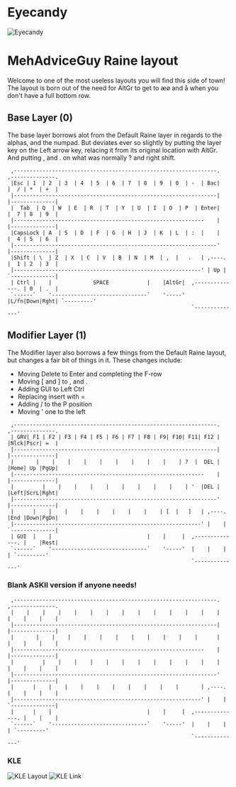 # Eyecandy
![Eyecandy](https://i.imgur.com/gYWNDlF.png)

# MehAdviceGuy Raine layout

Welcome to one of the most useless layouts you will find this side of town!
The layout is born out of the need for AltGr to get to æø and å when you don't have a full bottom row.

## Base Layer (0) 
The base layer borrows alot from the Default Raine layer in regards to the alphas, and the numpad. But deviates ever so slightly by putting the layer key on the Left arrow key, relacing it from its original location with AltGr. And putting , and . on what was normally ? and right shift.
```
 ,----------------------------------------------------------------.   ,--------------.
 |Esc | 1  | 2  | 3  | 4  | 5  | 6  | 7  | 8  | 9  | 0  | -  | Bac|   |  / | *  | +  |  
 |----------------------------------------------------------------|   |--------------|
 |  Tab  | Q  | W  | E  | R  | T  | Y  | U  | I  | O  | P  | Enter|   |  7 | 8  | 9  |
 |------------------------------------------------------------    |   |--------------|
 |CapsLock | A  | S  | D  | F  | G  | H  | J  | K  | L  | :  |    |   |  4 | 5  | 6  | 
 |----------------------------------------------------------------'   |--------------|
 |Shift | \  | Z  | X  | C  | V  | B  | N  | M  | ,  |   .   | ,----. |  1 | 2  | 3  |
 |-----------------------------------------------------------' | Up | `--------------|
 | Ctrl |    |             SPACE            |    |AltGr|  ,--------------. | 0  | .  |
 `------`    '------------------------------`    '-----'  |L/fn|Down|Rght| `---------'
                                                          `--------------'
```

## Modifier Layer (1)
The Modifier layer also borrows a few things from the Default Raine layout, but changes a fair bit of things in it. These changes include:
* Moving Delete to Enter and completing the F-row
* Moving [ and ] to , and .
* Adding GUI to Left Ctrl
* Replacing insert with =
* Adding / to the P position
* Moving ' one to the left

```
 ,----------------------------------------------------------------.   ,--------------.
 | GRV| F1 | F2 | F3 | F4 | F5 | F6 | F7 | F8 | F9| F10| F11| F12 |   |Nlck|Pscr| =  |  
 |----------------------------------------------------------------|   |--------------|
 |       |    |    |    |    |    |    |    |    |    | ?  |  DEL |   |Home| Up |PgUp|
 |------------------------------------------------------------    |   |--------------|
 |         |    |    |    |    |    |    |    |    |    | '  |DEL |   |Left|ScrL|Rght| 
 |----------------------------------------------------------------'   |--------------|
 |      |    |    |    |    |    |    |    |    | [  |   ]   | ,----. |End |Down|PgDn|
 |-----------------------------------------------------------' |    | `--------------|
 | GUI  |    |                              |    |     |  ,--------------. |    |Rest|
 `------`    '------------------------------`    '-----'  |    |    |    | `---------'
                                                          `--------------'
```

### Blank ASKII version if anyone needs!
```
 ,----------------------------------------------------------------.   ,--------------.
 |    |    |    |    |    |    |    |    |    |    |    |    |    |   |    |    |    |  
 |----------------------------------------------------------------|   |--------------|
 |       |    |    |    |    |    |    |    |    |    |    |      |   |    |    |    |
 |------------------------------------------------------------    |   |--------------|
 |         |    |    |    |    |    |    |    |    |    |    |    |   |    |    |    | 
 |----------------------------------------------------------------'   |--------------|
 |      |    |    |    |    |    |    |    |    |    |       | ,----. |    |    |    |
 |-----------------------------------------------------------' |    | `--------------|
 |      |    |                              |    |     |  ,--------------. |    |    |
 `------`    '------------------------------`    '-----'  |    |    |    | `---------'
                                                          `--------------'
```

### KLE
![KLE Layout](https://i.imgur.com/JDc1oM4.png)
![KLE Link](http://www.keyboard-layout-editor.com/##@@=Esc%0A%60&=!%0A1&=%2F@%0A2&=%23%0A3&=$%0A4&=%25%0A5&=%5E%0A6&=%2F&%0A7&=*%0A8&=(%0A9&=)%0A0&=%2F_%0A-&=+%0A%2F=&_x:0.25%3B&=%2F%2F&=*&=+%3B&@_w:1.5%3B&=Tab&=Q&=W&=E&=R&=T&=Y&=U&=I&=O&=P&_x:0.25&w:1.25&h:2&w2:1.5&h2:1&x2:-0.25%3B&=Enter&_x:0.25%3B&=7&=8&=9%3B&@_w:1.75%3B&=Caps%20Lock&=A&=S&=D&=F&=G&=H&=J&=K&=L&=%2F:%0A%2F%3B&_x:1.5%3B&=4&=5&=6%3B&@_w:1.25%3B&=Shift&=%7C%0A%5C&=Z&=X&=C&=V&=B&=N&=M&=%3C%0A,&_w:1.5%3B&=%3E%0A.&_x:1.5%3B&=1&=2&=3%3B&@_y:-0.75&x:12%3B&=%E2%86%91%3B&@_y:-0.25&w:1.25%3B&=Ctrl&_x:1&a:7&w:6.25%3B&=&_x:1&a:4&w:1.25%3B&=AltGr&_x:3.5%3B&=0&=.%3B&@_y:-0.75&x:11%3B&=%E2%86%90%0AFN&=%E2%86%93&=%E2%86%92%3B&@_y:0.25%3B&=%60&=F1&=F2&=F3&=F4&=F5&=F6&=F7&=F8&=F9&=F10&=F11&=F12&_x:0.25%3B&=NLock&=Print&=%2F=%3B&@_a:7&w:1.5%3B&=&=&=&=&=&=&=&=&=&=&_a:4%3B&=%2F%2F&_x:0.25&w:1.25&h:2&w2:1.5&h2:1&x2:-0.25%3B&=Del&_x:0.25%3B&=Home&=Up&=PgUp%3B&@_a:7&w:1.75%3B&=&=&=&=&=&=&=&=&=&=&_a:4%3B&='&_x:1.5%3B&=Left&=ScrLc&=Right%3B&@_a:7&w:1.25%3B&=&=&=&=&=&=&=&=&=&_a:4%3B&=%5B&_w:1.5%3B&=%5D&_x:1.5%3B&=End&=Down&=PgDn%3B&@_y:-0.75&x:12&a:7%3B&=%3B&@_y:-0.25&a:4&w:1.25%3B&=Win&_x:1&w:6.25%3B&=RAlt&_x:1&a:7&w:1.25%3B&=&_x:3.5%3B&=&_a:4%3B&=Rst%3B&@_y:-0.75&x:11&a:7%3B&=&=&=)